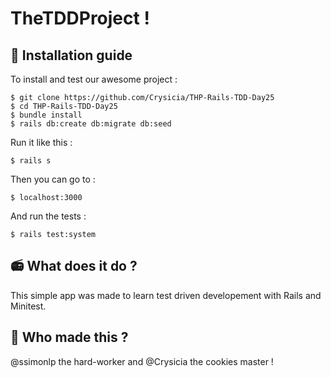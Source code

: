 # TheTDDProject !

## :wrench: Installation guide
To install and test our awesome project :

    $ git clone https://github.com/Crysicia/THP-Rails-TDD-Day25
    $ cd THP-Rails-TDD-Day25
    $ bundle install
    $ rails db:create db:migrate db:seed
  Run it like this :

    $ rails s
    
  Then you can go to :

    $ localhost:3000
  And run the tests :
  
    $ rails test:system
    
## :radio: What does it do ?
This simple app was made to learn test driven developement with Rails and Minitest.

## :octopus: Who made this ?
@ssimonlp the hard-worker and @Crysicia the cookies master !
